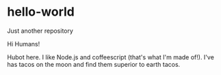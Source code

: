 # hello-world
Just another repository

Hi Humans!

Hubot here.  I like Node.js and coffeescript (that's what I'm made of!).
I've has tacos on the moon and find them superior to earth tacos.
